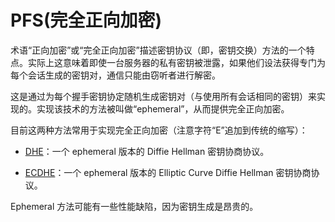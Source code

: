 # PFS(完全正向加密)

术语“正向加密”或“完全正向加密”描述密钥协议（即，密钥交换）方法的一个特点。实际上这意味着即使一台服务器的私有密钥被泄露，如果他们设法获得专门为每个会话生成的密钥对，通信只能由窃听者进行解密。

这是通过为每个握手密钥协定随机生成密钥对（与使用所有会话相同的密钥）来实现的。实现该技术的方法被叫做“ephemeral”，从而提供完全正向加密。

目前这两种方法常用于实现完全正向加密（注意字符“E”追加到传统的缩写）：

* [DHE](https://zh.wikipedia.org/wiki/Diffie%E2%80%93Hellman_key_exchange)：一个 ephemeral 版本的 Diffie Hellman 密钥协商协议。

* [ECDHE](https://en.wikipedia.org/wiki/Elliptic_curve_Diffie%E2%80%93Hellman)：一个 ephemeral 版本的 Elliptic Curve Diffie Hellman 密钥协商协议。

Ephemeral 方法可能有一些性能缺陷，因为密钥生成是昂贵的。
